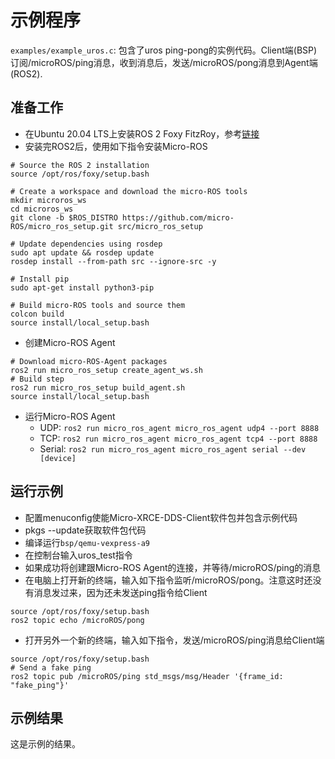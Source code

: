 # 示例程序 #

`examples/example_uros.c`: 包含了uros ping-pong的实例代码。Client端(BSP)订阅/microROS/ping消息，收到消息后，发送/microROS/pong消息到Agent端(ROS2).

## 准备工作 ##
- 在Ubuntu 20.04 LTS上安装ROS 2 Foxy FitzRoy，参考[链接](https://index.ros.org/doc/ros2/Installation/Foxy/Linux-Install-Debians/)
- 安装完ROS2后，使用如下指令安装Micro-ROS
```
# Source the ROS 2 installation
source /opt/ros/foxy/setup.bash

# Create a workspace and download the micro-ROS tools
mkdir microros_ws
cd microros_ws
git clone -b $ROS_DISTRO https://github.com/micro-ROS/micro_ros_setup.git src/micro_ros_setup

# Update dependencies using rosdep
sudo apt update && rosdep update
rosdep install --from-path src --ignore-src -y

# Install pip
sudo apt-get install python3-pip

# Build micro-ROS tools and source them
colcon build
source install/local_setup.bash
```
- 创建Micro-ROS Agent
```
# Download micro-ROS-Agent packages
ros2 run micro_ros_setup create_agent_ws.sh
# Build step
ros2 run micro_ros_setup build_agent.sh
source install/local_setup.bash
```
- 运行Micro-ROS Agent
   - UDP: `ros2 run micro_ros_agent micro_ros_agent udp4 --port 8888`
   - TCP: `ros2 run micro_ros_agent micro_ros_agent tcp4 --port 8888`
   - Serial: `ros2 run micro_ros_agent micro_ros_agent serial --dev [device]`

## 运行示例 ##

- 配置menuconfig使能Micro-XRCE-DDS-Client软件包并包含示例代码
- pkgs --update获取软件包代码
- 编译运行`bsp/qemu-vexpress-a9`
- 在控制台输入uros_test指令
- 如果成功将创建跟Micro-ROS Agent的连接，并等待/microROS/ping的消息
- 在电脑上打开新的终端，输入如下指令监听/microROS/pong。注意这时还没有消息发过来，因为还未发送ping指令给Client
```
source /opt/ros/foxy/setup.bash
ros2 topic echo /microROS/pong
```
- 打开另外一个新的终端，输入如下指令，发送/microROS/ping消息给Client端
```
source /opt/ros/foxy/setup.bash
# Send a fake ping
ros2 topic pub /microROS/ping std_msgs/msg/Header '{frame_id: "fake_ping"}'
```

## 示例结果 ##

这是示例的结果。
